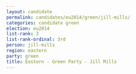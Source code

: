 ```yaml
---
layout: candidate
permalink: candidates/eu2014/green/jill-mills/
categories: candidate green
election: eu2014
list-rank: 3
list-rank-ordinal: 3rd
person: jill-mills
region: eastern
party: green
title: Eastern - Green Party - Jill Mills
---
```

